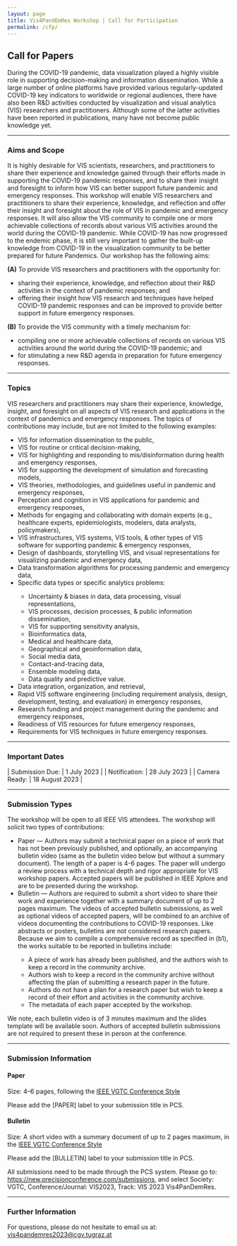 ```yaml
---
layout: page
title: Vis4PandEmRes Workshop | Call for Participation
permalink: /cfp/
---
```

<h2>Call for Papers</h2>

<p>During the COVID-19 pandemic, data visualization played a highly visible role in supporting  decision-making and information dissemination. While a large number of online platforms have provided various regularly-updated COVID-19 key indicators to worldwide or regional audiences, there have also been R&D activities conducted by visualization and visual analytics (VIS) researchers and practitioners. Although some of the latter activities have been reported in publications, many have not become public knowledge yet.</p>

<hr>

<h3>Aims and Scope</h3>

<p>It is highly desirable for VIS scientists, researchers, and practitioners to share their experience and knowledge gained through their efforts made in supporting the COVID-19 pandemic responses, and to share their insight and foresight to inform how VIS can better support future pandemic and emergency responses. This workshop will enable VIS researchers and practitioners to share their experience, knowledge, and reflection and offer their insight and foresight about the role of VIS in pandemic and emergency responses. It will also allow the VIS community to compile one or more achievable collections of records about various VIS activities around the world during the COVID-19 pandemic. While COVID-19 has now progressed to the endemic phase, it is still very important to gather the built-up knowledge from COVID-19 in the visualization community to be better prepared for future Pandemics. Our workshop has the following aims:</p>

<p><strong>(A)</strong> To provide VIS researchers and practitioners with the opportunity for:</p>
<ul>
	<li>sharing their experience, knowledge, and reflection about their R&D activities in the context of pandemic responses; and</li>
	<li>offering their insight how VIS research and techniques have helped COVID-19 pandemic responses and can be improved to provide better support in future emergency responses.</li>
</ul>

<p><strong>(B)</strong> To provide the VIS community with a timely mechanism for:</p>
<ul>
	<li>compiling one or more achievable collections of records on various VIS activities around the world during the COVID-19 pandemic; and</li>
	<li>for stimulating a new R&D agenda in preparation for future emergency responses.</li>
</ul>

<hr>

<h3>Topics</h3>

<p>VIS researchers and practitioners may share their experience, knowledge, insight, and foresight on all aspects of VIS research and applications in the context of pandemics and emergency responses. The topics of contributions may include, but are not limited to the following examples:</p>
<ul>
	<li>VIS for information dissemination to the public,</li>
	<li>VIS for routine or critical decision-making,</li>
	<li>VIS for highlighting and responding to mis/disinformation during health and emergency responses,</li>
	<li>VIS for supporting the development of simulation and forecasting models,</li>
	<li>VIS theories, methodologies, and guidelines useful in pandemic and emergency responses,</li>
	<li>Perception and cognition in VIS applications for pandemic and emergency responses,</li>
	<li>Methods for engaging and collaborating with domain experts (e.g., healthcare experts, epidemiologists, modelers, data analysts, policymakers),</li>
	<li>VIS infrastructures, VIS systems, VIS tools, & other types of VIS software for supporting pandemic & emergency responses,</li>
	<li>Design of dashboards, storytelling VIS, and visual representations for visualizing pandemic and emergency data,</li>
	<li>Data transformation algorithms for processing pandemic and emergency data,</li>
	<li>Specific data types or specific analytics problems:</li>
	<ul>
		<li>Uncertainty & biases in data, data processing, visual representations,</li>
		<li>VIS processes, decision processes, & public information dissemination,</li>
		<li>VIS for supporting sensitivity analysis,</li>
		<li>Bioinformatics data,</li>
		<li>Medical and healthcare data,</li>
		<li>Geographical and geoinformation data,</li>
		<li>Social media data,</li>
		<li>Contact-and-tracing data,</li>
		<li>Ensemble modeling data,</li>
		<li>Data quality and predictive value.</li>
	</ul>
	<li>Data integration, organization, and retrieval,</li>
	<li>Rapid VIS software engineering (including requirement analysis, design, development, testing, and evaluation) in emergency responses,</li>
	<li>Research funding and project management during the pandemic and emergency responses,</li>
	<li>Readiness of VIS resources for future emergency responses,</li>
	<li>Requirements for VIS techniques in future emergency responses.</li>
</ul>

<hr>

<h3>Important Dates</h3>

|  Submission Due:  |  1 July 2023  |
|  Notification:  |  28 July 2023  |
|  Camera Ready:  |  18 August 2023 |

<hr>

<h3>Submission Types</h3>

<p>The workshop will be open to all IEEE VIS attendees. The workshop will solicit two types of contributions:</p>
<ul>
	<li>Paper — Authors may submit a technical paper on a piece of work that has not been previously published, and optionally, an accompanying bulletin video (same as the bulletin video below but without a summary document). The length of a paper is 4-6 pages. The paper will undergo a review process with a technical depth and rigor appropriate for VIS workshop papers. Accepted papers will be published in IEEE Xplore and are to be presented during the workshop.</li>
	<li>Bulletin — Authors are required to submit a short video to share their work and experience together with a summary document of up to 2 pages maximum. The videos of accepted bulletin submissions, as well as optional videos of accepted papers, will be combined to an archive of videos documenting the contributions to COVID-19 responses. Like abstracts or posters, bulletins are not considered research papers. Because we aim to compile a comprehensive record as specified in (b1), the works suitable to be reported in bulletins include:</li>
	<ul>
		<li>A piece of work has already been published, and the authors wish to keep a record in the community archive.</li>
		<li>Authors wish to keep a record in the community archive without affecting the plan of submitting a research paper in the future.</li>
		<li>Authors do not have a plan for a research paper but wish to keep a record of their effort and activities in the community archive.</li>
		<li>The metadata of each paper accepted by the workshop.</li>
	</ul>
</ul>

<p>We note, each bulletin video is of 3 minutes maximum and the slides template will be available soon. Authors of accepted bulletin submissions are not required to present these in person at the conference.</p>

<hr>

<h3>Submission Information</h3>

<h4>Paper</h4>

<p>Size: 4–6 pages, following the <a href="https://tc.computer.org/vgtc/publications/conference/">IEEE VGTC Conference Style</a></p>

<p>Please add the [PAPER] label to your submission title in PCS.</p>

<h4>Bulletin</h4>

<p>Size: A short video with a summary document of up to 2 pages maximum, in the <a href="https://tc.computer.org/vgtc/publications/conference/">IEEE VGTC Conference Style</a></p>

<p>Please add the [BULLETIN] label to your submission title in PCS.</p>

<p>All submissions need to be made through the PCS system. Please go to: <a href="https://new.precisionconference.com/submissions">https://new.precisionconference.com/submissions</a>, and select Society: VGTC, Conference/Journal: VIS2023, Track: VIS 2023 Vis4PanDemRes.</p>

<hr>

<h3>Further Information</h3>

<p>For questions, please do not hesitate to email us at: <a href="mailto:vis4pandemres2023@cgv.tugraz.at">vis4pandemres2023@cgv.tugraz.at</a></p>
